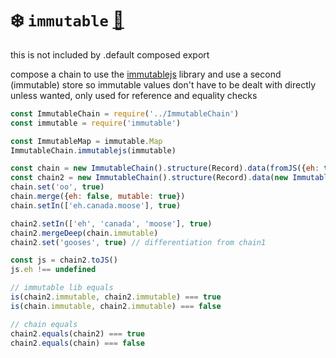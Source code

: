 # ❄️ `immutable` [🎼 ](https://github.com/fluents/chain-able/wiki/compose)

this is not included by .default composed export

[immutablejs]: https://facebook.github.io/immutable-js/

compose a chain to use the [immutablejs] library and use a second (immutable) store so immutable values don't have to be dealt with directly unless wanted, only used for reference and equality checks

<!--
# agnostic
immutable
- src
- test
- example
- more
-->

```js
const ImmutableChain = require('../ImmutableChain')
const immutable = require('immutable')

const ImmutableMap = immutable.Map
ImmutableChain.immutablejs(immutable)

const chain = new ImmutableChain().structure(Record).data(fromJS({eh: true}))
const chain2 = new ImmutableChain().structure(Record).data(new ImmutableMap())
chain.set('oo', true)
chain.merge({eh: false, mutable: true})
chain.setIn(['eh.canada.moose'], true)

chain2.setIn(['eh', 'canada', 'moose'], true)
chain2.mergeDeep(chain.immutable)
chain2.set('gooses', true) // differentiation from chain1

const js = chain2.toJS()
js.eh !== undefined

// immutable lib equals
is(chain2.immutable, chain2.immutable) === true
is(chain.immutable, chain2.immutable) === false

// chain equals
chain2.equals(chain2) === true
chain2.equals(chain) === false
```
